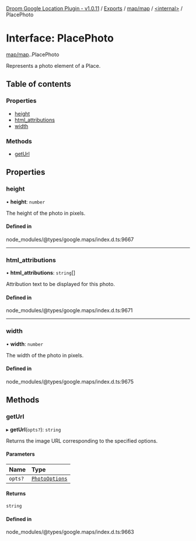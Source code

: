 [Droom Google Location Plugin - v1.0.11](../README.md) / [Exports](../modules.md) / [map/map](../modules/map_map.md) / [<internal\>](../modules/map_map._internal_.md) / PlacePhoto

# Interface: PlacePhoto

[map/map](../modules/map_map.md).[<internal>](../modules/map_map._internal_.md).PlacePhoto

Represents a photo element of a Place.

## Table of contents

### Properties

- [height](map_map._internal_.PlacePhoto.md#height)
- [html\_attributions](map_map._internal_.PlacePhoto.md#html_attributions)
- [width](map_map._internal_.PlacePhoto.md#width)

### Methods

- [getUrl](map_map._internal_.PlacePhoto.md#geturl)

## Properties

### height

• **height**: `number`

The height of the photo in pixels.

#### Defined in

node_modules/@types/google.maps/index.d.ts:9667

___

### html\_attributions

• **html\_attributions**: `string`[]

Attribution text to be displayed for this photo.

#### Defined in

node_modules/@types/google.maps/index.d.ts:9671

___

### width

• **width**: `number`

The width of the photo in pixels.

#### Defined in

node_modules/@types/google.maps/index.d.ts:9675

## Methods

### getUrl

▸ **getUrl**(`opts?`): `string`

Returns the image URL corresponding to the specified options.

#### Parameters

| Name | Type |
| :------ | :------ |
| `opts?` | [`PhotoOptions`](map_map._internal_.PhotoOptions.md) |

#### Returns

`string`

#### Defined in

node_modules/@types/google.maps/index.d.ts:9663
